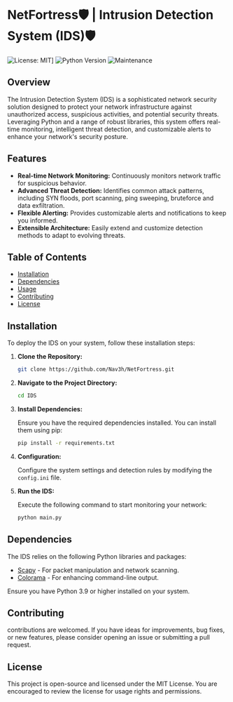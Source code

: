 # NetFortress🛡️ | Intrusion Detection System (IDS)🛡️

![License: MIT](https://img.shields.io/badge/License-MIT-yellow.svg)]
![Python Version](https://img.shields.io/badge/python-3.9%2B-blue)
![Maintenance](https://img.shields.io/maintenance/yes/2023)

## Overview

The Intrusion Detection System (IDS) is a sophisticated network security solution designed to protect your network infrastructure against unauthorized access, suspicious activities, and potential security threats. Leveraging Python and a range of robust libraries, this system offers real-time monitoring, intelligent threat detection, and customizable alerts to enhance your network's security posture.

## Features

- **Real-time Network Monitoring:** Continuously monitors network traffic for suspicious behavior.
- **Advanced Threat Detection:** Identifies common attack patterns, including SYN floods, port scanning, ping sweeping, bruteforce and data exfiltration.
- **Flexible Alerting:** Provides customizable alerts and notifications to keep you informed.
- **Extensible Architecture:** Easily extend and customize detection methods to adapt to evolving threats.

## Table of Contents

- [Installation](#installation)
- [Dependencies](#dependencies)
- [Usage](#usage)
- [Contributing](#contributing)
- [License](#license)

## Installation

To deploy the IDS on your system, follow these installation steps:

1. **Clone the Repository:**

    ```bash
    git clone https://github.com/Nav3h/NetFortress.git
    ```

2. **Navigate to the Project Directory:**

    ```bash
    cd IDS
    ```

3. **Install Dependencies:**

    Ensure you have the required dependencies installed. You can install them using pip:

    ```bash
    pip install -r requirements.txt
    ```

4. **Configuration:**

    Configure the system settings and detection rules by modifying the `config.ini` file.

5. **Run the IDS:**

    Execute the following command to start monitoring your network:

    ```bash
    python main.py
    ```

## Dependencies

The IDS relies on the following Python libraries and packages:

- [Scapy](https://scapy.net/) - For packet manipulation and network scanning.
- [Colorama](https://pypi.org/project/colorama/) - For enhancing command-line output.


Ensure you have Python 3.9 or higher installed on your system.

## Contributing

contributions are welcomed. If you have ideas for improvements, bug fixes, or new features, please consider opening an issue or submitting a pull request. 

## License

This project is open-source and licensed under the MIT License. You are encouraged to review the license for usage rights and permissions.

